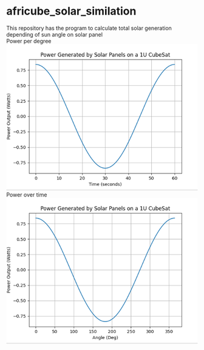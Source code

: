 # africube_solar_similation
This repository has the program to calculate total solar generation depending of sun angle on solar panel<br>
Power per degree<br>
<img src="Solar_panel_power1.png" width="800"><br>
Power over time<br>
<img src="Solar_panel_power2.png" width="800"><br>
